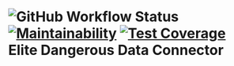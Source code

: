 ![GitHub Workflow Status](https://img.shields.io/github/workflow/status/glitchylabs/eddc/Node.js%20CI?style=flat-square)
[![Maintainability](https://api.codeclimate.com/v1/badges/ac3daae276ce26ff3d05/maintainability)](https://codeclimate.com/repos/60b799f1186a88464e00502e/maintainability)
[![Test Coverage](https://api.codeclimate.com/v1/badges/ac3daae276ce26ff3d05/test_coverage)](https://codeclimate.com/repos/60b799f1186a88464e00502e/test_coverage)
Elite Dangerous Data Connector
=====================